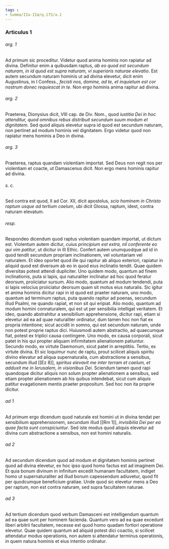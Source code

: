 ```yaml
---
tags : 
- Summa/IIa-IIæ/q.175/a.1
---
```


### Articulus 1

###### arg. 1
Ad primum sic proceditur. Videtur quod anima hominis non rapiatur ad divina. Definitur enim a quibusdam raptus, *ab eo quod est secundum naturam, in id quod est supra naturam, vi superioris naturae elevatio*. Est autem secundum naturam hominis ut ad divina elevetur, dicit enim Augustinus, in I Confess., *fecisti nos, domine, ad te, et inquietum est cor nostrum donec requiescat in te*. Non ergo hominis anima rapitur ad divina.

###### arg. 2
Praeterea, Dionysius dicit, VIII cap. de Div. Nom., quod *iustitia Dei in hoc attenditur, quod omnibus rebus distribuit secundum suum modum et dignitatem*. Sed quod aliquis elevetur supra id quod est secundum naturam, non pertinet ad modum hominis vel dignitatem. Ergo videtur quod non rapiatur mens hominis a Deo in divina.

###### arg. 3
Praeterea, raptus quandam violentiam importat. Sed Deus non regit nos per violentiam et coacte, ut Damascenus dicit. Non ergo mens hominis rapitur ad divina.

###### s. c.
Sed contra est quod, II ad Cor. XII, dicit apostolus, *scio hominem in Christo raptum usque ad tertium caelum*, ubi dicit Glossa, raptum, idest, contra naturam elevatum.

###### resp.
Respondeo dicendum quod raptus violentiam quandam importat, ut dictum est. Violentum autem dicitur, *cuius principium est extra, nil conferente eo qui vim patitur*, ut dicitur in III Ethic. Confert autem unumquodque ad id in quod tendit secundum propriam inclinationem, vel voluntariam vel naturalem. Et ideo oportet quod ille qui rapitur ab aliquo exteriori, rapiatur in aliquid quod est diversum ab eo in quod eius inclinatio tendit. Quae quidem diversitas potest attendi dupliciter. Uno quidem modo, quantum ad finem inclinationis, puta si lapis, qui naturaliter inclinatur ad hoc quod feratur deorsum, proiiciatur sursum. Alio modo, quantum ad modum tendendi, puta si lapis velocius proiiciatur deorsum quam sit motus eius naturalis. Sic igitur et anima hominis dicitur rapi in id quod est praeter naturam, uno modo, quantum ad terminum raptus, puta quando rapitur ad poenas, secundum illud Psalmi, ne quando rapiat, et non sit qui eripiat. Alio modo, quantum ad modum homini connaturalem, qui est ut per sensibilia intelligat veritatem. Et ideo, quando abstrahitur a sensibilium apprehensione, dicitur rapi, etiam si elevetur ad ea ad quae naturaliter ordinatur, dum tamen hoc non fiat ex propria intentione; sicut accidit in somno, qui est secundum naturam, unde non potest proprie raptus dici. Huiusmodi autem abstractio, ad quaecumque fiat, potest ex triplici causa contingere. Uno modo, ex causa corporali, sicut patet in his qui propter aliquam infirmitatem alienationem patiuntur. Secundo modo, ex virtute Daemonum, sicut patet in arreptitiis. Tertio, ex virtute divina. Et sic loquimur nunc de raptu, prout scilicet aliquis spiritu divino elevatur ad aliqua supernaturalia, cum abstractione a sensibus, secundum illud [[Ez 8]], *spiritus elevavit me inter terram et caelum, et adduxit me in Ierusalem, in visionibus Dei*. Sciendum tamen quod rapi quandoque dicitur aliquis non solum propter alienationem a sensibus, sed etiam propter alienationem ab his quibus intendebat, sicut cum aliquis patitur evagationem mentis praeter propositum. Sed hoc non ita proprie dicitur.

###### ad 1
Ad primum ergo dicendum quod naturale est homini ut in divina tendat per sensibilium apprehensionem, secundum illud [[Rm 1]], *invisibilia Dei per ea quae facta sunt conspiciuntur*. Sed iste modus quod aliquis elevetur ad divina cum abstractione a sensibus, non est homini naturalis.

###### ad 2
Ad secundum dicendum quod ad modum et dignitatem hominis pertinet quod ad divina elevetur, ex hoc ipso quod homo factus est ad imaginem Dei. Et quia bonum divinum in infinitum excedit humanam facultatem, indiget homo ut supernaturaliter ad illud bonum capessendum adiuvetur, quod fit per quodcumque beneficium gratiae. Unde quod sic elevetur mens a Deo per raptum, non est contra naturam, sed supra facultatem naturae.

###### ad 3
Ad tertium dicendum quod verbum Damasceni est intelligendum quantum ad ea quae sunt per hominem facienda. Quantum vero ad ea quae excedunt liberi arbitrii facultatem, necesse est quod homo quadam fortiori operatione elevetur. Quae quidem quantum ad aliquid potest dici coactio, si scilicet attendatur modus operationis, non autem si attendatur terminus operationis, in quem natura hominis et eius intentio ordinatur.

